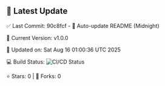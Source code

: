 ## 🚀 Latest Update

✅ Last Commit: 90c8fcf - 🤖 Auto-update README (Midnight)

🌟 Current Version: v1.0.0

📅 Updated on: Sat Aug 16 01:00:36 UTC 2025

💻 Build Status: ![CI/CD Status](https://github.com/SaiAryan1784/wedding_frontend/actions/workflows/update-readme.yml/badge.svg)

⭐️ Stars: 0 | 🍴 Forks: 0
